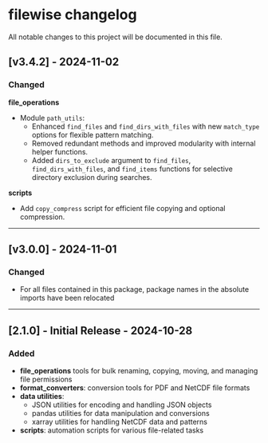# filewise changelog

All notable changes to this project will be documented in this file.

## [v3.4.2] - 2024-11-02 

### Changed

**file_operations**
- Module `path_utils`:
	- Enhanced `find_files` and `find_dirs_with_files` with new `match_type` options for flexible pattern matching.
	- Removed redundant methods and improved modularity with internal helper functions.
	- Added `dirs_to_exclude` argument to `find_files`, `find_dirs_with_files`, and `find_items` functions for selective directory exclusion during searches.

**scripts**
- Add `copy_compress` script for efficient file copying and optional compression.

---

## [v3.0.0] - 2024-11-01

### Changed
- For all files contained in this package, package names in the absolute imports have been relocated

---

## [2.1.0] - Initial Release - 2024-10-28

### Added
- **file_operations** tools for bulk renaming, copying, moving, and managing file permissions
- **format_converters**: conversion tools for PDF and NetCDF file formats
- **data utilities**:
	- JSON utilities for encoding and handling JSON objects
	- pandas utilities for data manipulation and conversions
	- xarray utilities for handling NetCDF data and patterns
- **scripts**: automation scripts for various file-related tasks
